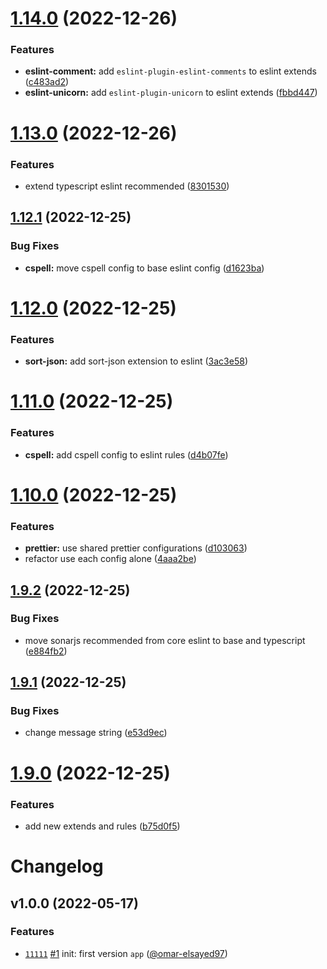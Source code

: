 # [1.14.0](https://github.com/js-omar/eslint-config/compare/v1.13.0...v1.14.0) (2022-12-26)

### Features

- **eslint-comment:** add `eslint-plugin-eslint-comments` to eslint extends ([c483ad2](https://github.com/js-omar/eslint-config/commit/c483ad2c13e11e1805e9d824aa48cfed8c045190))
- **eslint-unicorn:** add `eslint-plugin-unicorn` to eslint extends ([fbbd447](https://github.com/js-omar/eslint-config/commit/fbbd447139edc68fc5a5ba015496dccdb8acc775))

# [1.13.0](https://github.com/js-omar/eslint-config/compare/v1.12.1...v1.13.0) (2022-12-26)

### Features

- extend typescript eslint recommended ([8301530](https://github.com/js-omar/eslint-config/commit/8301530790f9054a79f4d551861dd54c968890a7))

## [1.12.1](https://github.com/js-omar/eslint-config/compare/v1.12.0...v1.12.1) (2022-12-25)

### Bug Fixes

- **cspell:** move cspell config to base eslint config ([d1623ba](https://github.com/js-omar/eslint-config/commit/d1623ba058a4c31abda733ded752d182db858de6))

# [1.12.0](https://github.com/js-omar/eslint-config/compare/v1.11.0...v1.12.0) (2022-12-25)

### Features

- **sort-json:** add sort-json extension to eslint ([3ac3e58](https://github.com/js-omar/eslint-config/commit/3ac3e5802b1278813a09773a340cbd951b4e9dab))

# [1.11.0](https://github.com/js-omar/eslint-config/compare/v1.10.0...v1.11.0) (2022-12-25)

### Features

- **cspell:** add cspell config to eslint rules ([d4b07fe](https://github.com/js-omar/eslint-config/commit/d4b07fe2e0aad8a79355110c263cf2dd40a5a131))

# [1.10.0](https://github.com/js-omar/eslint-config/compare/v1.9.2...v1.10.0) (2022-12-25)

### Features

- **prettier:** use shared prettier configurations ([d103063](https://github.com/js-omar/eslint-config/commit/d1030633a4848f90586d6945df2e10c3df81dbc0))
- refactor use each config alone ([4aaa2be](https://github.com/js-omar/eslint-config/commit/4aaa2be0c52fdebac20cd2a5a52a118f6c35150f))

## [1.9.2](https://github.com/js-omar/eslint-config/compare/v1.9.1...v1.9.2) (2022-12-25)

### Bug Fixes

- move sonarjs recommended from core eslint to base and typescript ([e884fb2](https://github.com/js-omar/eslint-config/commit/e884fb26e36ed5f71a36000bc322527781762520))

## [1.9.1](https://github.com/js-omar/eslint-config/compare/v1.9.0...v1.9.1) (2022-12-25)

### Bug Fixes

- change message string ([e53d9ec](https://github.com/js-omar/eslint-config/commit/e53d9ec62dd34e8ea48268b373f3f1c6acebf89b))

# [1.9.0](https://github.com/js-omar/eslint-config/compare/v1.8.1...v1.9.0) (2022-12-25)

### Features

- add new extends and rules ([b75d0f5](https://github.com/js-omar/eslint-config/commit/b75d0f5f160da0bd7441d19a4ef21e3d50a7bebb))

# Changelog

## v1.0.0 (2022-05-17)

### Features

- [`11111`](https://github.com/) [#1](https://github.com) init: first version `app` ([@omar-elsayed97](https://github.com/omar-elsayed97))
